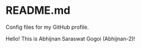# README.md
Config files for my GitHub profile.

Hello! This is Abhijnan Saraswat Gogoi (Abhijnan-2)!
<will write this later...>
